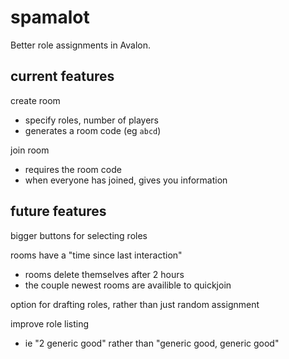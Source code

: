 # spamalot

Better role assignments in Avalon.

## current features

create room 
 - specify roles, number of players
 - generates a room code (eg ```abcd```)
 
join room
 - requires the room code
 - when everyone has joined, gives you information

## future features

bigger buttons for selecting roles

rooms have a "time since last interaction"
- rooms delete themselves after 2 hours
- the couple newest rooms are availible to quickjoin

option for drafting roles, rather than just random assignment

improve role listing
- ie "2 generic good" rather than "generic good, generic good"
    
 
